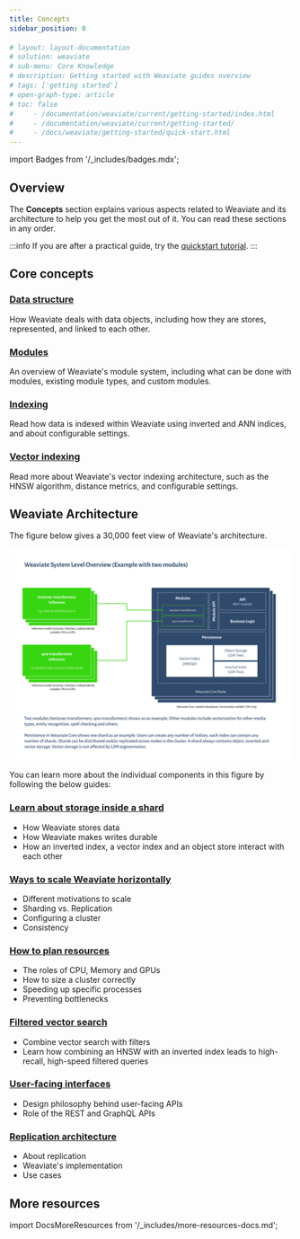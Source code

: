 ```yaml
---
title: Concepts
sidebar_position: 0

# layout: layout-documentation
# solution: weaviate
# sub-menu: Core Knowledge
# description: Getting started with Weaviate guides overview
# tags: ['getting started']
# open-graph-type: article
# toc: false
#     - /documentation/weaviate/current/getting-started/index.html
#     - /documentation/weaviate/current/getting-started/
#     - /docs/weaviate/getting-started/quick-start.html
---
```

import Badges from '/_includes/badges.mdx';

<Badges/>

<!-- :::caution Migrated From:
- `Core knowledge`
  - `Data objects` from `Core knowledge/Basics`
  - `Modules`: Combines theoretical explanations from `Configuration/Modules` + `Modules/Index`
- `Architecture`
- `Vector indexing` from `Vector Index (ANN) Plugins:Index` + `HNSW`
  - Note: Configuration options from `HNSW` are now in `References: Configuration/Vector index#How to configure HNSW`
::: -->

## Overview

The **Concepts** section explains various aspects related to Weaviate and its architecture to help you get the most out of it. You can read these sections in any order.

:::info
If you are after a practical guide, try the [quickstart tutorial](/docs/weaviate/quickstart/index.md). 
:::

## Core concepts

### [Data structure](./data.md)

How Weaviate deals with data objects, including how they are stores, represented, and linked to each other.

### [Modules](./modules.md)

An overview of Weaviate's module system, including what can be done with modules, existing module types, and custom modules.

### [Indexing](./indexing.md)

Read how data is indexed within Weaviate using inverted and ANN indices, and about configurable settings.

### [Vector indexing](./vector-index.md)

Read more about Weaviate's vector indexing architecture, such as the HNSW algorithm, distance metrics, and configurable settings.

## Weaviate Architecture

The figure below gives a 30,000 feet view of Weaviate's architecture. 

[![Weaviate module APIs overview](./img/weaviate-architecture-overview.svg "Weaviate System and Architecture Overview")](./img/weaviate-architecture-overview.svg)

You can learn more about the individual components in this figure by following the below guides:

### [Learn about storage inside a shard](./storage.md)
  * How Weaviate stores data
  * How Weaviate makes writes durable
  * How an inverted index, a vector index and an object store interact with each other

### [Ways to scale Weaviate horizontally](./cluster.md)
  * Different motivations to scale
  * Sharding vs. Replication
  * Configuring a cluster
  * Consistency

### [How to plan resources](./resources.md)
  * The roles of CPU, Memory and GPUs
  * How to size a cluster correctly
  * Speeding up specific processes
  * Preventing bottlenecks

### [Filtered vector search](./prefiltering.md)
  * Combine vector search with filters
  * Learn how combining an HNSW with an inverted index leads to high-recall, high-speed filtered queries

### [User-facing interfaces](./interface.md)
  * Design philosophy behind user-facing APIs
  * Role of the REST and GraphQL APIs

### [Replication architecture](./replication-architecture/index.md)
  * About replication
  * Weaviate's implementation
  * Use cases

## More resources

import DocsMoreResources from '/_includes/more-resources-docs.md';

<DocsMoreResources />
